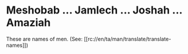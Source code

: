 # Meshobab ... Jamlech ... Joshah ... Amaziah

These are names of men. (See: [[rc://en/ta/man/translate/translate-names]])

